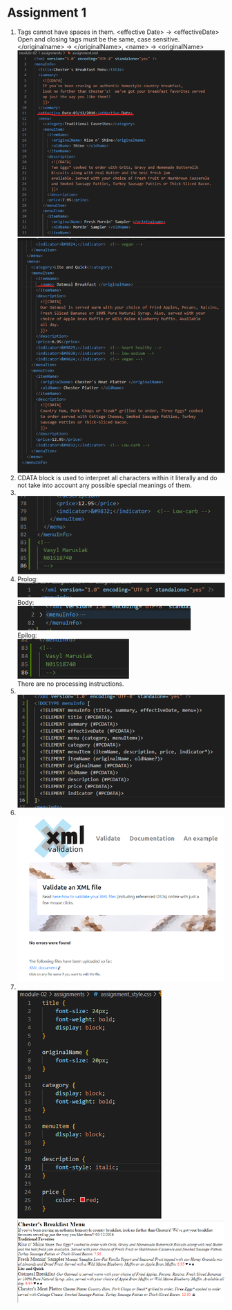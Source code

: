 # Assignment 1

1. Tags cannot have spaces in them. \<effective Date\> -> \<effectiveDate\></br>
    Open and closing tags must be the same, case sensitive. \</originalname\> -> \</originalName\>, \<name\> -> \<originalName\></br>
    ![image info](../assets/1.png)</br>
    ![image info](../assets/2.png)
2. CDATA block is used to interpret all characters within it literally and do not take into account any possible special meanings of them.
3. </br>![image info](../assets/3.png)
4. Prolog:</br>
    ![image info](../assets/4.png)</br>
    Body:</br>
    ![image info](../assets/5.png)</br>
    Epilog:</br>
    ![image info](../assets/6.png)</br>
    There are no processing instructions.
5. </br>![image info](../assets/7.png)
6. </br>![image info](../assets/8.png)
7. </br>![image info](../assets/9.png)
    </br>![image info](../assets/10.png)